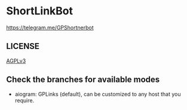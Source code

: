# ShortLinkBot

https://telegram.me/GPShortnerbot

## LICENSE
[AGPLv3](./LICENSE)

## Check the branches for available modes

- aiogram: GPLinks (default), can be customized to any host that you require.
